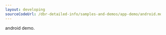 ```yaml
---
layout: developing
sourceCodeUrl: /dbr-detailed-info/samples-and-demos/app-demo/android.md
---
```



android demo.
